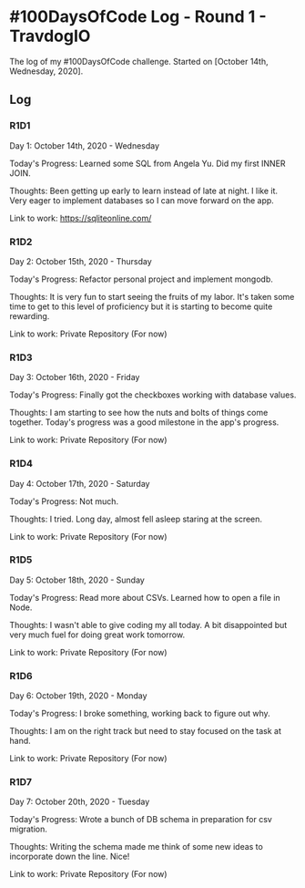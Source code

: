# #100DaysOfCode Log - Round 1 - TravdogIO

The log of my #100DaysOfCode challenge. Started on [October 14th, Wednesday, 2020].

## Log

### R1D1 
Day 1: October 14th, 2020 - Wednesday

Today's Progress: Learned some SQL from Angela Yu. Did my first INNER JOIN.

Thoughts: Been getting up early to learn instead of late at night. I like it. Very eager to implement databases so I can move forward on the app.

Link to work: https://sqliteonline.com/

### R1D2
Day 2: October 15th, 2020 - Thursday 

Today's Progress: Refactor personal project and implement mongodb. 

Thoughts: It is very fun to start seeing the fruits of my labor. It's taken some time to get to this level of proficiency but it is starting to become quite rewarding. 

Link to work: Private Repository (For now)

### R1D3
Day 3: October 16th, 2020 - Friday 

Today's Progress: Finally got the checkboxes working with database values.

Thoughts: I am starting to see how the nuts and bolts of things come together. Today's progress was a good milestone in the app's progress.

Link to work: Private Repository (For now) 

### R1D4
Day 4: October 17th, 2020 - Saturday 

Today's Progress: Not much.

Thoughts: I tried. Long day, almost fell asleep staring at the screen.

Link to work: Private Repository (For now) 


### R1D5
Day 5: October 18th, 2020 - Sunday

Today's Progress: Read more about CSVs. Learned how to open a file in Node.

Thoughts: I wasn't able to give coding my all today. A bit disappointed but very much fuel for doing great work tomorrow.

Link to work: Private Repository (For now) 


### R1D6
Day 6: October 19th, 2020 - Monday

Today's Progress: I broke something, working back to figure out why.

Thoughts: I am on the right track but need to stay focused on the task at hand.

Link to work: Private Repository (For now) 

### R1D7
Day 7: October 20th, 2020 - Tuesday

Today's Progress: Wrote a bunch of DB schema in preparation for csv migration.

Thoughts: Writing the schema made me think of some new ideas to incorporate down the line. Nice! 

Link to work: Private Repository (For now) 


